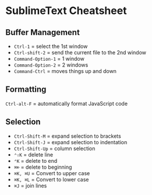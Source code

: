 # SublimeText Cheatsheet

## Buffer Management

* `Ctrl-1` = select the 1st window
* `Ctrl-shift-2` = send the current file to the 2nd window
* `Command-Option-1` = 1 window
* `Command-Option-2` = 2 windows
* `Command-Ctrl` = moves things up and down

## Formatting
`Ctrl-alt-F` = automatically format JavaScript code

## Selection
* `Ctrl-Shift-M` = expand selection to brackets
* `Ctrl-Shift-J` = expand selection to indentation
* `Ctrl-Shift-Up` = column selection
* `⌃⇧K` = delete line
* `⌃K` = delete to end
* `⌘⌦` = delete to beginning
* `⌘K, ⌘U` = Convert to upper case
* `⌘K, ⌘L` = Convert to lower case
* `⌘J` = join lines
